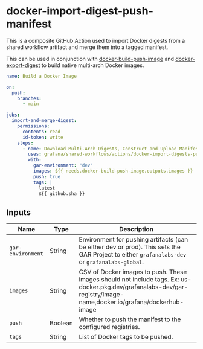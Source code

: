 # docker-import-digest-push-manifest

This is a composite GitHub Action used to import Docker digests from a shared workflow artifact and merge them into a
tagged manifest.

This can be used in conjunction with [docker-build-push-image] and [docker-export-digest] to build
native multi-arch Docker images.

[docker/build-push-action]: https://github.com/docker/build-push-action
[docker-build-push-image]: ../docker-build-push-image/README.md
[docker-export-digest]: ../docker-export-digest/README.md
[docker-import-digests-push-manifest]: ../docker-import-digests-push-manifest/README.md

<!-- x-release-please-start-version -->

```yaml
name: Build a Docker Image

on:
  push:
    branches:
      - main

jobs:
  import-and-merge-digest:
    permissions:
      contents: read
      id-token: write
    steps:
      - name: Download Multi-Arch Digests, Construct and Upload Manifest
        uses: grafana/shared-workflows/actions/docker-import-digests-push-manifest@docker-import-digests-push-manifest/v0.0.0
        with:
          gar-environment: "dev"
          images: ${{ needs.docker-build-push-image.outputs.images }}
          push: true
          tags: |
            latest
            ${{ github.sha }}
```

<!-- x-release-please-end-version -->

## Inputs

| Name              | Type    | Description                                                                                                                                                         |
| ----------------- | ------- | ------------------------------------------------------------------------------------------------------------------------------------------------------------------- |
| `gar-environment` | String  | Environment for pushing artifacts (can be either dev or prod). This sets the GAR Project to either `grafanalabs-dev` or `grafanalabs-global`.                       |
| `images`          | String  | CSV of Docker images to push. These images should not include tags. Ex: us-docker.pkg.dev/grafanalabs-dev/gar-registry/image-name,docker.io/grafana/dockerhub-image |
| `push`            | Boolean | Whether to push the manifest to the configured registries.                                                                                                          |
| `tags`            | String  | List of Docker tags to be pushed.                                                                                                                                   |
